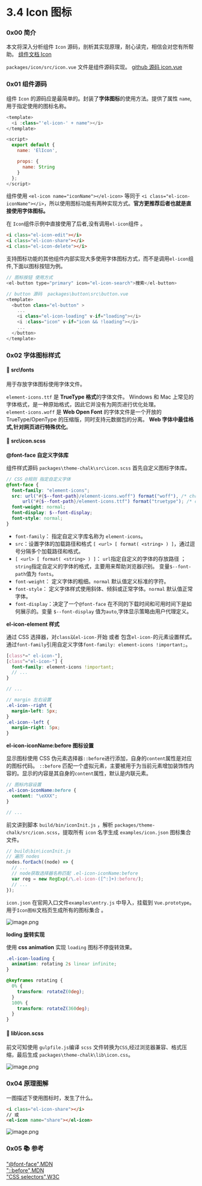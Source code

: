 # 3.4 Icon 图标

### 0x00 简介

本文将深入分析组件 `Icon` 源码，剖析其实现原理，耐心读完，相信会对您有所帮助。 [组件文档 Icon](https://element.eleme.cn/#/zh-CN/component/icon)

`packages/icon/src/icon.vue` 文件是组件源码实现。 [github 源码 icon.vue](https://github1s.com/ElemeFE/element/blob/dev/packages/icon/src/icon.vue)

### 0x01 组件源码

组件 `Icon` 的源码应是最简单的。封装了**字体图标**的使用方法。提供了属性 `name`,用于指定使用的图标名称。

```js
<template>
  <i :class="'el-icon-' + name"></i>
</template>

<script>
  export default {
    name: 'ElIcon',

    props: {
      name: String
    }
  };
</script>
```

组件使用 `<el-icon name="iconName"></el-icon>` 等同于 `<i class="el-icon-iconName"></i>`，所以使用图标功能有两种实现方式。**官方更推荐后者也就是直接使用字体图标。**

在 `Icon`组件示例中直接使用了后者,没有调用`el-icon`组件 。

```html
<i class="el-icon-edit"></i>
<i class="el-icon-share"></i>
<i class="el-icon-delete"></i>
```

支持图标功能的其他组件内部实现大多使用字体图标方式，而不是调用`el-icon`组件,下面以图标按钮为例。

```js
// 图标按钮 使用方式
<el-button type="primary" icon="el-icon-search">搜索</el-button>

// button 源码  packages\button\src\button.vue
<template>
  <button class="el-button" >
    ...
    <i class="el-icon-loading" v-if="loading"></i>
    <i :class="icon" v-if="icon && !loading"></i>
    ...
  </button>
</template>
```

### 0x02 字体图标样式

#### 📁 src\fonts

用于存放字体图标使用字体文件。

`element-icons.ttf` 是 **TrueType 格式**的字体文件。 Windows 和 Mac 上常见的字体格式，是一种原始格式，因此它并没有为网页进行优化处理。\
`element-icons.woff` 是 **Web Open Font** 的字体文件是一个开放的 TrueType/OpenType 的压缩版，同时支持元数据包的分离。 **Web 字体中最佳格式,针对网页进行特殊优化**。

#### 📃 src\icon.scss

**@font-face 自定义字体库**

组件样式源码 `packages\theme-chalk\src\icon.scss` 首先自定义图标字体库。

```scss
// CSS @规则 指定自定义字体
@font-face {
  font-family: "element-icons";
  src: url("#{$--font-path}/element-icons.woff") format("woff"), /* chrome, firefox */
      url("#{$--font-path}/element-icons.ttf") format("truetype"); /* chrome, firefox, opera, Safari, Android, iOS 4.2+*/
  font-weight: normal;
  font-display: $--font-display;
  font-style: normal;
}
```

* `font-family`： 指定自定义字库名称为 `element-icons`。
* `src`：设置字体的加载路径和格式 `[ <url> [ format( <string> ) ]`，通过逗号分隔多个加载路径和格式。
* `[ <url> [ format( <string> ) ]`： `url`指定自定义的字体的存放路径 ；`string`指定自定义的字体的格式，主要用来帮助浏览器识别。 变量`$--font-path`值为 `fonts`。
* `font-weight`： 定义字体的粗细。`normal` 默认值定义标准的字符。
* `font-style`： 定义字体样式使用斜体、倾斜或正常字体。`normal` 默认值正常字体。
* `font-display`：决定了一个`@font-face`  在不同的下载时间和可用时间下是如何展示的。变量 `$--font-display` 值为`auto`,字体显示策略由用户代理定义。

**el-icon-element 样式**

通过 CSS 选择器，对`class`以`el-icon-`开始 或者 包含`el-icon-`的元素设置样式。通过`font-family`引用自定义字体`font-family: element-icons !important;`。

```scss
[class*=" el-icon-"],
[class^="el-icon-"] {
  font-family: element-icons !important;
  // ...
}

// ...

// margin 左右设置
.el-icon--right {
  margin-left: 5px;
}
.el-icon--left {
  margin-right: 5px;
}
```

**el-icon-iconName:before 图标设置**

显示图标使用 CSS 伪元素选择器`::before`进行添加，自身的`content`属性是对应的图标代码。 `::before` 匹配一个虚拟元素，主要被用于为当前元素增加装饰性内容的。显示的内容是其自身的`content`属性，默认是内联元素。

```scss
// 图标内容设置
.el-icon-iconName:before {
  content: "\eXXX";
}

// ...
```

前文讲到脚本 `build/bin/iconInit.js` ，解析  `packages/theme-chalk/src/icon.scss`，提取所有  `icon`  名字生成  `examples/icon.json`  图标集合文件。

```js
// build\bin\iconInit.js
// 遍历 nodes
nodes.forEach((node) => {
  // ...
  // node获取选择器名称匹配 .el-icon-iconName:before
  var reg = new RegExp(/\.el-icon-([^:]+):before/);
  // ...
});
```

`icon.json`  在官网入口文件`examples\entry.js`  中导入，挂载到  `Vue.prototype`。 用于`Icon图标`文档页生成所有的图标集合 。

![image.png](https://p1-juejin.byteimg.com/tos-cn-i-k3u1fbpfcp/a8addb6b640543c1a44cd9a61c46d350\~tplv-k3u1fbpfcp-watermark.image)

**loding 旋转实现**

使用 **css animation** 实现 `loading` 图标不停旋转效果。

```scss
.el-icon-loading {
  animation: rotating 2s linear infinite;
}

@keyframes rotating {
  0% {
    transform: rotateZ(0deg);
  }
  100% {
    transform: rotateZ(360deg);
  }
}
```

#### 📃 lib\icon.scss

前文可知使用  `gulpfile.js`编译  `scss`  文件转换为`CSS`,经过浏览器兼容、格式压缩，最后生成  `packages\theme-chalk\lib\icon.css`。

![image.png](https://p3-juejin.byteimg.com/tos-cn-i-k3u1fbpfcp/e0917527e22f4282808babbb8253429c\~tplv-k3u1fbpfcp-watermark.image)

### 0x04 原理图解

一图描述下使用图标时，发生了什么。

```html
<i class="el-icon-share"></i>
// 或
<el-icon name="share"></el-icon>
```

![image.png](https://p3-juejin.byteimg.com/tos-cn-i-k3u1fbpfcp/1eae92fa8635463faa10456b73900773\~tplv-k3u1fbpfcp-watermark.image)

### 0x05 📚 参考

["@font-face",MDN](https://developer.mozilla.org/zh-CN/docs/Web/CSS/@font-face)\
["::before",MDN](https://developer.mozilla.org/zh-CN/docs/Web/CSS/::before)\
["CSS selectors",W3C](https://www.w3.org/TR/2018/REC-selectors-3-20181106/#selectors)
